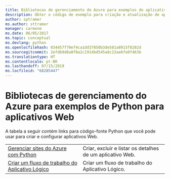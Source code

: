 ```yaml
---
title: Bibliotecas de gerenciamento do Azure para exemplos do aplicativo Web de Python
description: Obter o código de exemplo para criação e atualização de aplicativos Web do Azure hospedados no Serviço de Aplicativo usando as bibliotecas de gerenciamento do Azure para Python
author: sptramer
ms.author: sttramer
manager: carmonm
ms.date: 06/05/2017
ms.topic: conceptual
ms.devlang: python
ms.openlocfilehash: 034457f70ef4ca1dd37850b3de581a8915f8282d
ms.sourcegitcommit: 2efdb9d8a8f8a2c1914bd545a8c22ae6fe0f463b
ms.translationtype: HT
ms.contentlocale: pt-BR
ms.lasthandoff: 07/15/2019
ms.locfileid: "68285447"
---
```

# <a name="azure-management-libraries-for-python-samples-for-web-apps"></a>Bibliotecas de gerenciamento do Azure para exemplos de Python para aplicativos Web

A tabela a seguir contém links para código-fonte Python que você pode usar para criar e configurar aplicativos Web. 

|||
|---|---|
| [Gerenciar sites do Azure com Python][1] | Criar, excluir e listar os detalhes de um aplicativo Web. |
| [Criar um fluxo de trabalho do Aplicativo Lógico][2] | Criar um fluxo de trabalho do Aplicativo Lógico. |

[1]: https://azure.microsoft.com/resources/samples/app-service-web-python-manage
[2]: python-sdk-azure-samples-logic-app-workflow.md


